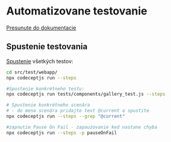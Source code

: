 # Automatizovane testovanie

[Presunute do dokumentacie](../../../docs/testing/README.md)

## Spustenie testovania

[Spustenie](https://codecept.io/commands/) všetkých testov:

```sh
cd src/test/webapp/
npx codeceptjs run --steps

#Spustenie konkrétneho testu:
npx codeceptjs run tests/components/gallery_test.js --steps

# Spustenie konkrétneho scenára
# - do mena scenára pridajte text @current a spustite
npx codeceptjs run --steps --grep "@current"

#zapnutie Pause On Fail - zapauzovanie ked nastane chyba
npx codeceptjs run --steps -p pauseOnFail
```
